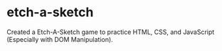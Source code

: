 # etch-a-sketch
Created a Etch-A-Sketch game to practice HTML, CSS, and JavaScript (Especially with DOM Manipulation).